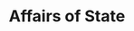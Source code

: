 ---
title: Affairs of State
year: 1953
opening_date: 1953-09-30
closing_date: 1953-10-10
layout: productions
image:
image_caption:
image_credit:
playbill: 
category: 
details:
  Theatre: Theatre Jacksonville
  Venue: Little Theatre
cast:
  Byron Winkler: Lawrence Hill
  Constance Russell: Jeanne Strickland
  George Henderson: Bankhead Warren
  Irene Elliot: Shirley Cadle
  Mrs. Lawrence: Elva Stein
  Phillip Russell: Gene Sayre
crew:
  Assistant Director: Hazel Miller
  Construction and painting:
    - Nina Branch
    - Jim Ashworth
    - Fritz Ashworth
    - Marion Akra
    - Jay Harder
    - Margaret Lafferty
    - Virginia Gosmel
    - Walter Gomel
    - Budd Porter
    - Pat Milam
    - Kathy Price
    - Larry Price
    - Elmo Lehman
    - William Gibbs
    - Ellis Barnert
    - Iris Owens
    - Evelyn Bell
    - Rose Forney
    - L.J. Gift
    - Peggy Gift
    - Harry Bittman
    - Nancy Kossow
    - Robert Caldwell
    - Dorothy Fudger
    - Shirley Carruthers
    - Dorothy Smith
    - Arden Milam
    - Richard Kasner
    - Evelyn Colosimo
    - Bob Green
    - Hobson Blackmon
  Director: Paul E. Geisenhof
  Make-up Assistant:
    - Peggy Gift
    - William Gibbs
    - Elaine Barnert
    - Nancy Kossow
  Make-up Chairman: Jay Harder
  Properties Assistant:
    - Pat Milam
    - Arden Milam
    - Elizabeth Little
  Properties Chairman: Margaret Lafferty
  Setting and Technical Direction: George A. Ramsey, Jr.
  Sound and Music: Marion Akra
  Stage Manager: Rose Forney
  Wardrobe Assistant:
    - Louise Elkins
    - Mattie Godwin
    - Jay Cassey
    - Isabelle Cuflin
    - Ken Wells
    - Bill Landon
  Wardrobe Chairman: Nina Branch
  Wardrobe Co-ordinator: Mrs. H.R. Bingham
orchestra:
external_links:
---